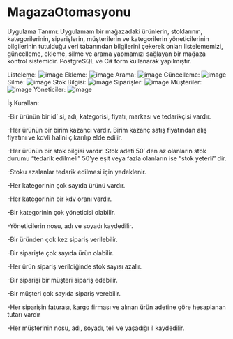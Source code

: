 # MagazaOtomasyonu

Uygulama Tanımı:
Uygulamam bir mağazadaki ürünlerin, stoklarının, kategorilerinin, siparişlerin, müşterilerin ve kategorilerin yöneticilerinin bilgilerinin tutulduğu veri tabanından bilgilerini çekerek onları listelememizi, güncelleme, ekleme, silme ve arama yapmamızı sağlayan bir mağaza kontrol sistemidir.
PostgreSQL ve C# form kullanarak yapılmıştır.

Listeleme:
![image](https://user-images.githubusercontent.com/72921635/214440784-698b74f6-4079-43da-a40f-40e583d618de.png)
Ekleme:
![image](https://user-images.githubusercontent.com/72921635/214440850-5406dc2b-bfc9-40de-84ff-c4111cf6f94c.png)
Arama:
![image](https://user-images.githubusercontent.com/72921635/214440974-c165b9c9-b076-4777-8f9d-6f6e3e870ccf.png)
Güncelleme:
![image](https://user-images.githubusercontent.com/72921635/214441028-90ea29ac-d1e7-4b1d-a0dd-f2ff5503e61e.png)
Silme:
![image](https://user-images.githubusercontent.com/72921635/214441083-cb0b0ae9-3a93-4a81-874a-4f3fa25a29d3.png)
Stok Bilgisi:
![image](https://user-images.githubusercontent.com/72921635/214441153-5381b9bc-969e-42ff-93b9-82cce3aee443.png)
Siparişler:
![image](https://user-images.githubusercontent.com/72921635/214441189-d2cc3d8e-f857-45b4-ac2d-9c3a5aae2f37.png)
Müşteriler:
![image](https://user-images.githubusercontent.com/72921635/214441219-aec2c5a5-d205-4707-a679-0971f2d60a00.png)
Yöneticiler:
![image](https://user-images.githubusercontent.com/72921635/214441245-75a28725-980b-480c-8a87-d0b2560fe978.png)

İş Kuralları:

-Bir ürünün bir id’ si, adı, kategorisi, fiyatı, markası ve tedarikçisi vardır.

-Her ürünün bir birim kazancı vardır. Birim kazanç satış fiyatından alış fiyatını ve kdvli halini çıkarılıp elde edilir.

-Her ürünün bir stok bilgisi vardır. Stok adeti 50’ den az olanların stok durumu “tedarik edilmeli” 50’ye eşit veya fazla olanların ise “stok yeterli” dir.

-Stoku azalanlar tedarik edilmesi için yedeklenir.

-Her kategorinin çok sayıda ürünü vardır.

-Her kategorinin bir kdv oranı vardır.

-Bir kategorinin çok yöneticisi olabilir.

-Yöneticilerin nosu, adı ve soyadı kaydedilir.

-Bir üründen çok kez sipariş verilebilir.

-Bir siparişte çok sayıda ürün olabilir.

-Her ürün sipariş verildiğinde stok sayısı azalır.

-Bir siparişi bir müşteri sipariş edebilir.

-Bir müşteri çok sayıda sipariş verebilir.

-Her siparişin faturası, kargo firması ve alınan ürün adetine göre hesaplanan tutarı vardır

-Her müşterinin nosu, adı, soyadı, teli ve yaşadığı il kaydedilir.
